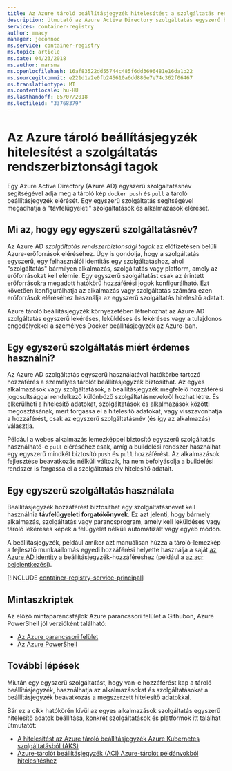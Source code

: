 ```yaml
---
title: Az Azure tároló beállításjegyzék hitelesítést a szolgáltatás rendszerbiztonsági tagok
description: Útmutató az Azure Active Directory szolgáltatás egyszerű biztosít hozzáférést a személyes tárolót beállításjegyzék lemezképeihez.
services: container-registry
author: mmacy
manager: jeconnoc
ms.service: container-registry
ms.topic: article
ms.date: 04/23/2018
ms.author: marsma
ms.openlocfilehash: 16af83522dd55744c485f6dd3696481e16da1b22
ms.sourcegitcommit: e221d1a2e0fb245610a6dd886e7e74c362f06467
ms.translationtype: MT
ms.contentlocale: hu-HU
ms.lasthandoff: 05/07/2018
ms.locfileid: "33768379"
---
```

# <a name="azure-container-registry-authentication-with-service-principals"></a>Az Azure tároló beállításjegyzék hitelesítést a szolgáltatás rendszerbiztonsági tagok

Egy Azure Active Directory (Azure AD) egyszerű szolgáltatásnév segítségével adja meg a tároló kép `docker push` és `pull` a tároló beállításjegyzék elérését. Egy egyszerű szolgáltatás segítségével megadhatja a "távfelügyeleti" szolgáltatások és alkalmazások elérését.

## <a name="what-is-a-service-principal"></a>Mi az, hogy egy egyszerű szolgáltatásnév?

Az Azure AD *szolgáltatás rendszerbiztonsági tagok* az előfizetésen belüli Azure-erőforrások eléréséhez. Úgy is gondolja, hogy a szolgáltatás egyszerű, egy felhasználói identitás egy szolgáltatáshoz, ahol "szolgáltatás" bármilyen alkalmazás, szolgáltatás vagy platform, amely az erőforrásokat kell elérnie. Egy egyszerű szolgáltatást csak az érintett erőforrásokra megadott hatókörű hozzáférési jogok konfigurálható. Ezt követően konfigurálhatja az alkalmazás vagy szolgáltatás számára ezen erőforrások eléréséhez használja az egyszerű szolgáltatás hitelesítő adatait.

Azure tároló beállításjegyzék környezetében létrehozhat az Azure AD szolgáltatás egyszerű lekéréses, leküldéses és lekéréses vagy a tulajdonos engedélyekkel a személyes Docker beállításjegyzék az Azure-ban.

## <a name="why-use-a-service-principal"></a>Egy egyszerű szolgáltatás miért érdemes használni?

Az Azure AD szolgáltatás egyszerű használatával hatókörbe tartozó hozzáférés a személyes tárolót beállításjegyzék biztosíthat. Az egyes alkalmazások vagy szolgáltatások, a beállításjegyzék megfelelő hozzáférési jogosultsággal rendelkező különböző szolgáltatásnevekről hozhat létre. És elkerülheti a hitelesítő adatokat, szolgáltatások és alkalmazások közötti megosztásának, mert forgassa el a hitelesítő adatokat, vagy visszavonhatja a hozzáférést, csak az egyszerű szolgáltatásnév (és így az alkalmazás) választja.

Például a webes alkalmazás lemezképpel biztosító egyszerű szolgáltatás használható-e `pull` eléréséhez csak, amíg a buildelési rendszer használhat egy egyszerű mindkét biztosító `push` és `pull` hozzáférést. Az alkalmazások fejlesztése beavatkozás nélküli változik, ha nem befolyásolja a buildelési rendszer is forgassa el a szolgáltatás elv hitelesítő adatait.

## <a name="when-to-use-a-service-principal"></a>Egy egyszerű szolgáltatás használata

Beállításjegyzék hozzáférést biztosíthat egy szolgáltatásnevet kell használnia **távfelügyeleti forgatókönyvek**. Ez azt jelenti, hogy bármely alkalmazás, szolgáltatás vagy parancsprogram, amely kell leküldéses vagy tároló lekéréses képek a felügyelet nélküli automatizált vagy egyéb módon.

A beállításjegyzék, például amikor azt manuálisan húzza a tároló-lemezkép a fejlesztő munkaállomás egyedi hozzáférési helyette használja a saját [az Azure AD identity](container-registry-authentication.md#individual-login-with-azure-ad) a beállításjegyzék-hozzáféréshez (például a [az acr bejelentkezési][az-acr-login]).

[!INCLUDE [container-registry-service-principal](../../includes/container-registry-service-principal.md)]

## <a name="sample-scripts"></a>Mintaszkriptek

Az előző mintaparancsfájlok Azure parancssori felület a Githubon, Azure PowerShell jól verzióként található:

* [Az Azure parancssori felület][acr-scripts-cli]
* [Az Azure PowerShell][acr-scripts-psh]

## <a name="next-steps"></a>További lépések

Miután egy egyszerű szolgáltatást, hogy van-e hozzáférést kap a tároló beállításjegyzék, használhatja az alkalmazásokat és szolgáltatásokat a beállításjegyzék beavatkozás a megszerzett hitelesítő adatokkal.

Bár ez a cikk hatókörén kívül az egyes alkalmazások szolgáltatás egyszerű hitelesítő adatok beállítása, konkrét szolgáltatások és platformok itt találhat útmutatót:

* [A hitelesítést az Azure tároló beállításjegyzék Azure Kubernetes szolgáltatásból (AKS)](container-registry-auth-aks.md)
* [Azure-tárolót beállításjegyzék (ACI) Azure-tárolót példányokból hitelesítéshez](container-registry-auth-aci.md)

<!-- LINKS - External -->
[acr-scripts-cli]: https://github.com/Azure/azure-docs-cli-python-samples/tree/master/container-registry
[acr-scripts-psh]: https://github.com/Azure/azure-docs-powershell-samples/tree/master/container-registry

<!-- LINKS - Internal -->
[az-acr-login]: /cli/azure/acr#az_acr_login
